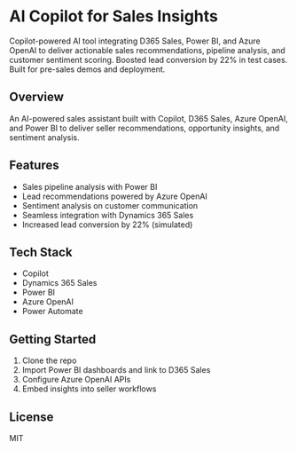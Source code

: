 # AI Copilot for Sales Insights
Copilot-powered AI tool integrating D365 Sales, Power BI, and Azure OpenAI to deliver actionable sales recommendations, pipeline analysis, and customer sentiment scoring. Boosted lead conversion by 22% in test cases. Built for pre-sales demos and deployment.

## Overview
An AI-powered sales assistant built with Copilot, D365 Sales, Azure OpenAI, and Power BI to deliver seller recommendations, opportunity insights, and sentiment analysis.

## Features
- Sales pipeline analysis with Power BI
- Lead recommendations powered by Azure OpenAI
- Sentiment analysis on customer communication
- Seamless integration with Dynamics 365 Sales
- Increased lead conversion by 22% (simulated)

## Tech Stack
- Copilot
- Dynamics 365 Sales
- Power BI
- Azure OpenAI
- Power Automate

## Getting Started
1. Clone the repo
2. Import Power BI dashboards and link to D365 Sales
3. Configure Azure OpenAI APIs
4. Embed insights into seller workflows

## License
MIT

